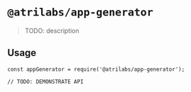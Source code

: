 # `@atrilabs/app-generator`

> TODO: description

## Usage

```
const appGenerator = require('@atrilabs/app-generator');

// TODO: DEMONSTRATE API
```

